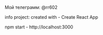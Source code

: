 Мой телеграмм: @rr602

info project:
created with - Create React App

npm start - http://localhost:3000

